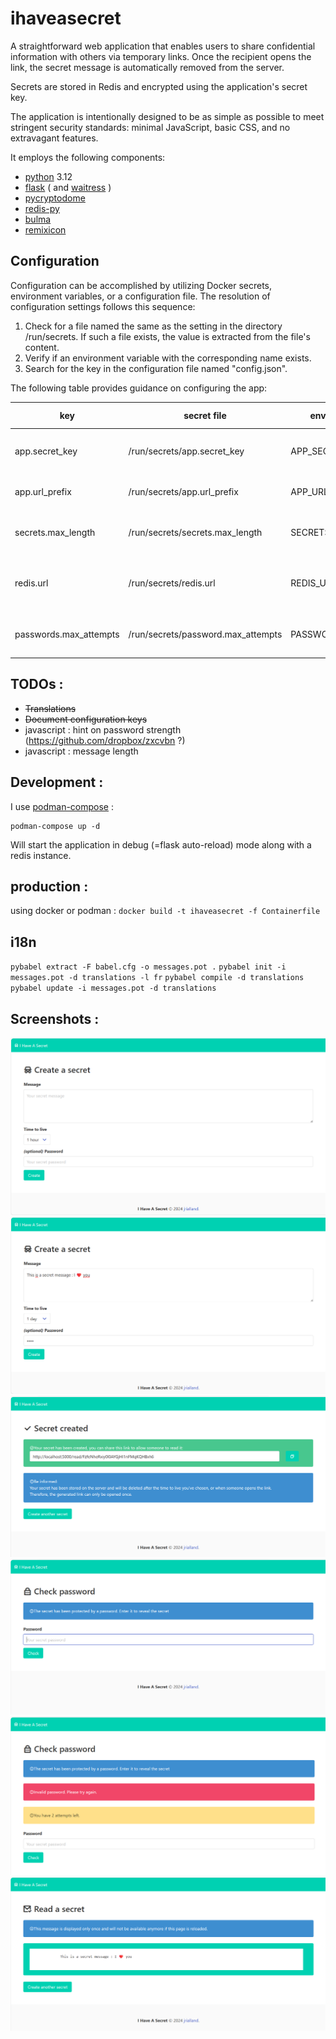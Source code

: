 ihaveasecret
============

A straightforward web application that enables users to share confidential information with others via temporary links. Once the recipient opens the link, the secret message is automatically removed from the server.

Secrets are stored in Redis and encrypted using the application's secret key.

The application is intentionally designed to be as simple as possible to meet stringent security standards: minimal JavaScript, basic CSS, and no extravagant features.

It employs the following components:
 * [python](https://www.python.org/) 3.12
 * [flask](https://flask.palletsprojects.com/en/3.0.x/) ( and [waitress](https://github.com/Pylons/waitress) )
 * [pycryptodome](https://www.pycryptodome.org/)
 * [redis-py](https://github.com/redis/redis-py)
 * [bulma](https://bulma.io/)
 * [remixicon](https://remixicon.com/)

Configuration
-----

Configuration can be accomplished by utilizing Docker secrets, environment variables, or a configuration file. The resolution of configuration settings follows this sequence:

1. Check for a file named the same as the setting in the directory /run/secrets. If such a file exists, the value is extracted from the file's content.
2. Verify if an environment variable with the corresponding name exists.
3. Search for the key in the configuration file named "config.json".

The following table provides guidance on configuring the app:

| key | secret file | environment variable | definition | default value |
|---|---|---|---|---|
|app.secret_key|/run/secrets/app.secret_key|APP_SECRET_KEY|used for as flask unique key| none (mandatory)|
|app.url_prefix|/run/secrets/app.url_prefix|APP_URL_PREFIX|path to prepend to all uris| empty|
|secrets.max_length|/run/secrets/secrets.max_length|SECRETS_MAX_LENGTH|maximum allowed messages length|2048|
|redis.url|/run/secrets/redis.url|REDIS_URL|redis url|none, in-memory storage is used if missing|
|passwords.max_attempts|/run/secrets/password.max_attempts|PASSWORDS_MAX_ATTEMPTS|how many tries are allowed|3|

TODOs :
-------
 * <strike>Translations</strike>
 * <strike>Document configuration keys</strike>
 * javascript : hint on password strength (https://github.com/dropbox/zxcvbn ?)
 * javascript : message length

Development :
-----------
I use [podman-compose](https://github.com/containers/podman-compose) :

```
podman-compose up -d
```
Will start the application in debug (=flask auto-reload) mode along with a redis instance.

production :
------------

using docker or podman : `docker build -t ihaveasecret -f Containerfile`

i18n
-----
`pybabel extract -F babel.cfg -o messages.pot .`
`pybabel init -i messages.pot -d translations -l fr`
`pybabel compile -d translations`
`pybabel update -i messages.pot -d translations`

Screenshots :
-------------

![Create a message](./docs/screenshot_create.png)
![Create a message, filled](./docs/screenshot_create_2.png)
![Message created](./docs/screenshot_created.png)
![Checking password](./docs/screenshot_check_password.png)
![Invalid password](./docs/screenshot_invalid_attempt.png)
![Read message](/docs/screenshot_read.png)